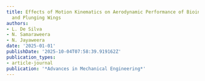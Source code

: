 ```yaml
---
title: Effects of Motion Kinematics on Aerodynamic Performance of Bioinspired Pitching
  and Plunging Wings
authors:
- L. De Silva
- N. Samaraweera
- N. Jayaweera
date: '2025-01-01'
publishDate: '2025-10-04T07:58:39.919162Z'
publication_types:
- article-journal
publication: '*Advances in Mechanical Engineering*'
---
```

